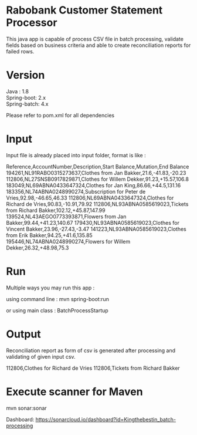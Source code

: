 # Rabobank Customer Statement Processor

This java app is capable of process CSV file in batch processing, validate fields based on business criteria and able to create reconciliation reports for failed rows. 


# Version

Java : 1.8  
Spring-boot: 2.x  
Spring-batch: 4.x  

Please refer to pom.xml for all dependencies 

# Input

Input file is already placed into input folder, format is like :

Reference,AccountNumber,Description,Start Balance,Mutation,End Balance
194261,NL91RABO0315273637,Clothes from Jan Bakker,21.6,-41.83,-20.23
112806,NL27SNSB0917829871,Clothes for Willem Dekker,91.23,+15.57,106.8
183049,NL69ABNA0433647324,Clothes for Jan King,86.66,+44.5,131.16
183356,NL74ABNA0248990274,Subscription for Peter de Vries,92.98,-46.65,46.33
112806,NL69ABNA0433647324,Clothes for Richard de Vries,90.83,-10.91,79.92
112806,NL93ABNA0585619023,Tickets from Richard Bakker,102.12,+45.87,147.99
139524,NL43AEGO0773393871,Flowers from Jan Bakker,99.44,+41.23,140.67
179430,NL93ABNA0585619023,Clothes for Vincent Bakker,23.96,-27.43,-3.47
141223,NL93ABNA0585619023,Clothes from Erik Bakker,94.25,+41.6,135.85
195446,NL74ABNA0248990274,Flowers for Willem Dekker,26.32,+48.98,75.3

# Run
Multiple ways you may run this app :

using command line : mvn spring-boot:run

or using main class : BatchProcessStartup

# Output
Reconciliation report as form of csv is generated after processing and validating of given input csv.

112806,Clothes for Richard de Vries
112806,Tickets from Richard Bakker

# Execute scanner for Maven
mvn sonar:sonar

Dashboard: https://sonarcloud.io/dashboard?id=Kingthebestin_batch-processing
